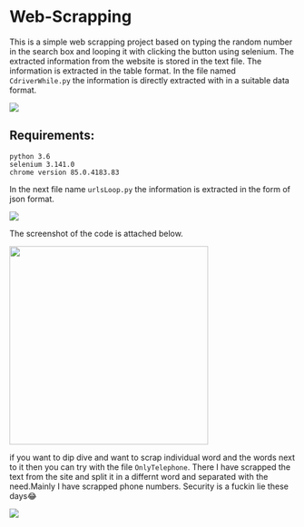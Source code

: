 # Web-Scrapping

This is a simple web scrapping project based on typing the random number in the search box and looping it with clicking the button using selenium. The extracted information from the website is stored in the text file. The information is extracted in the table format. In the file named `CdriverWhile.py` the information is directly extracted with in a suitable data format.

 

<img src="https://user-images.githubusercontent.com/59787504/92299382-80d4e400-ef71-11ea-95b2-4428e676c0f2.gif">

## Requirements:
   ``` 
   python 3.6
   selenium 3.141.0
   chrome version 85.0.4183.83
   ```
In the next file name `urlsLoop.py` the information is extracted in the form of json format.

<img src = "https://user-images.githubusercontent.com/59787504/92299984-ea0b2600-ef76-11ea-9c75-505719f0da6a.gif">


The screenshot of the code is attached below.

<img src = "https://user-images.githubusercontent.com/59787504/92299962-bb8d4b00-ef76-11ea-859b-1ae68e43c5f0.png" height = "350" width = "350">

if you want to dip dive and want to scrap individual word and the words next to it then you can try with the file `OnlyTelephone`. There I have scrapped the text from the site and split it in a differnt word and separated with the need.Mainly I have scrapped phone numbers. Security is a fuckin lie these days😂

<img src = "https://user-images.githubusercontent.com/59787504/92304886-d5905300-efa1-11ea-9c0f-0cca9cc90cd2.gif">


  
  

   
